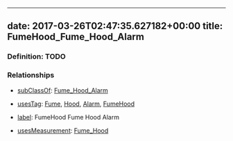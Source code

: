 
---
date: 2017-03-26T02:47:35.627182+00:00
title: FumeHood_Fume_Hood_Alarm
---
### Definition: TODO

### Relationships

* [subClassOf](http://www.w3.org/2000/01/rdf-schema#subClassOf): [Fume_Hood_Alarm](https://brickschema.org/schema/1.0/Brick#Fume_Hood_Alarm)

* [usesTag](https://brickschema.org/schema/1.0/BrickFrame#usesTag): [Fume](https://brickschema.org/schema/1.0/BrickTag#Fume), [Hood](https://brickschema.org/schema/1.0/BrickTag#Hood), [Alarm](https://brickschema.org/schema/1.0/BrickTag#Alarm), [FumeHood](https://brickschema.org/schema/1.0/BrickTag#FumeHood)

* [label](http://www.w3.org/2000/01/rdf-schema#label): FumeHood Fume Hood Alarm

* [usesMeasurement](https://brickschema.org/schema/1.0/BrickFrame#usesMeasurement): [Fume_Hood](https://brickschema.org/schema/1.0/Brick#Fume_Hood)
